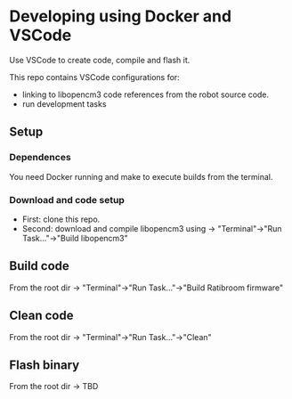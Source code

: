 # Developing using Docker and VSCode

Use VSCode to create code, compile and flash it.

This repo contains VSCode configurations for:
 - linking to libopencm3 code references from the robot source code.
 - run development tasks

## Setup
### Dependences
You need Docker running and make to execute builds from the terminal.

### Download and code setup
 - First: clone this repo.
 - Second: download and compile libopencm3 using -> "Terminal"->"Run Task..."->"Build libopencm3"

## Build code
From the root dir -> "Terminal"->"Run Task..."->"Build Ratibroom firmware" 

## Clean code
From the root dir -> "Terminal"->"Run Task..."->"Clean"

## Flash binary
From the root dir -> TBD
